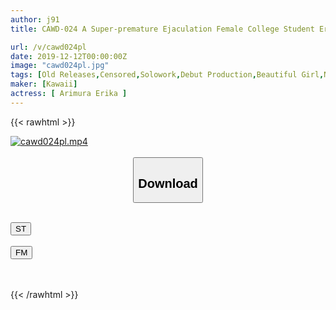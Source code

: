 ```yaml
---
author: j91
title: CAWD-024 A Super-premature Ejaculation Female College Student Erika Arimura 19-year-old Beautiful Big Butt Purunpurun Shaking Gachiiki Barrage! De M Fully Open! AV Debut

url: /v/cawd024pl
date: 2019-12-12T00:00:00Z
image: "cawd024pl.jpg"
tags: [Old Releases,Censored,Solowork,Debut Production,Beautiful Girl,Nasty, Hardcore,Huge Butt,Spanking	 ]
maker: [Kawaii]
actress: [ Arimura Erika ]
---
```



{{< rawhtml >}}

<div class="video" data-videoid="69Pwq9rbdei99ZO">
    <a href="javascript:;">
        <img src="/v/cawd024pl/cawd024pl.jpg" width="WIDTH" height="HEIGHT" alt="cawd024pl.mp4" loading="lazy">
    </a>
</div>

<script type="text/javascript" src="https://j91.asia/asset/on-demand-st.js"></script>

<br>
  <link rel="stylesheet" href="https://j91.asia/asset/bs5.css">
  
  <center>
  <button class="btn btn-primary" type="button" data-bs-toggle="collapse" data-bs-target=".multi-collapse" aria-expanded="false" aria-controls="multiCollapseExample1 multiCollapseExample2"><h2>Download</h2></button></center>
</p>
<div class="row">
  <div class="col">
    <div class="collapse multi-collapse" id="multiCollapseExample1">
      <div class="card card-body">
	      	      <br>
<div class="buttons">  
<a href="https://streamtape.to/v/69Pwq9rbdei99ZO" target="_blank"><button class="btn-hover color-3"><i class="fa fa-download"></i> ST</button></a></div>
    </div>
  </div>
</div>
  <div class="col">
    <div class="collapse multi-collapse" id="multiCollapseExample2">
      <div class="card card-body">
	      <br>
<div class="buttons">
    <a href="https://filemoon.sx/d/e61ki0uj263w" target="_blank"><button class="btn-hover color-8"><i class="fa fa-download"></i> FM</button></a></div>
<br><br>
      </div>
    </div>
  </div>
</div>

{{< /rawhtml >}}